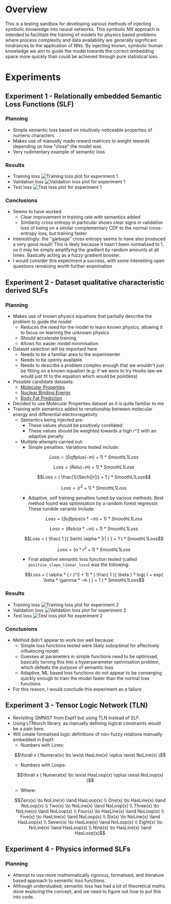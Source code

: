 # Overview

This is a testing sandbox for developing various methods of injecting symbolic knowledge into neural networks. This symbolic NN approach is intended to facilitate the training of models for physics based problems where process complexity and data availability are generally significant hindrances to the application of NNs. By injecting known, symbolic human knowledge we aim to guide the model towards the correct embedding space more quickly than could be achieved through pure statistical loss.

# Experiments

## Experiment 1 - Relationally embedded Semantic Loss Functions (SLF)

### Planning

- Simple semantic loss based on intuitively noticeable properties of numeric characters
- Makes use of manually made reward matrices to weight rewards depending on how "close" the model was
- Very rudimentary example of semantic loss

### Results

- Training loss
![Training loss plot for experiment 1](./results/Experiment1/train_loss.png)
- Validation loss
![Validation loss plot for experiment 1](./results/Experiment1/val_loss.png)
- Test loss
![Test loss plot for experiment 1](./results/Experiment1/test_loss.png)

### Conclusions

- Seems to have worked
    - Clear improvement in training rate with semantics added
    - Similarity cross entropy in particular shows clear signs in validation loss of being on a similar complementary CDF to the normal cross-entropy loss, but training faster
- Interestingly: the "garbage" cross entropy seems to have also produced a very good result! This is likely because it hasn't been normalized to 1, so it may be simply amplifying the gradient by random amounts at all times. Basically acting as a fuzzy gradient booster.
- I would consider this experiment a success, with some interesting open questions remaining worth further examination

## Experiment 2 - Dataset qualitative characteristic derived SLFs

### Planning
- Makes use of known physics equations that partially describe the problem to guide the model
    - Reduces the need for the model to learn known physics, allowing it to focus on learning the unknown physics
    - Should accelerate training
    - Allows for easier model minimisation
- Dataset selection will be important here
    - Needs to be a familiar area to the experimenter
    - Needs to be openly available
    - Needs to describe a problem complex enough that we wouldn't just be fitting on a known equation (e.g: if we were to try Hooks law we would just fit to the equation which would be pointless)
- Possible candidate datasets:
    - [Molecular Properties](https://www.kaggle.com/datasets/burakhmmtgl/predict-molecular-properties)
    - [Nuclear Binding Energy](https://www.kaggle.com/datasets/iitm21f1003401/nuclear-binding-energy)
    - [Body Fat Prediction](https://www.kaggle.com/datasets/fedesoriano/body-fat-prediction-dataset)
- Decided to use Molecular Properties dataset as it is quite familiar to me
- Training with semantics added to renationship between molecular energy and differential electronegativity
    - Semantics being injected are:
        - These values should be positively corellated
        - These values should be weighted towards a high r^2 with an adaptive penalty
    - Multiple attempts carried out:
        - Simple penalties. Variations tested include:
        ```math
        Loss = ( Softplus( -m ) + 1 ) * SmoothL1Loss
        ```
        ```math
        Loss = ( Relu( -m ) + 1 ) * SmoothL1Loss
        ```
        ```math
        Loss = ( \frac{1}{Sech(|r|)} + 1 ) * SmoothL1Loss
        ```
        ```math
        Loss = ( {r}^2 + 1) * SmoothL1Loss
        ```
        - Adaptive, self training penalties tuned by various methods. Best method found was optimisation by a random forest regressor. These tunable variants include:
        ```math
        Loss = ( Softplus( \alpha * -m ) + 1 ) * SmoothL1Loss
        ```
        ```math
        Loss = ( Relu( \alpha * -m ) + 1 ) * SmoothL1Loss
        ```
        ```math
        Loss = ( \frac{ 1 }{ Sech( \alpha * |r| ) } + 1 ) * SmoothL1Loss
        ```
        ```math
        Loss = ( \alpha * { r }^2 + 1) * SmoothL1Loss
        ```
        - Final adaptive semantic loss function tested (called `positive_slope_linear_loss`) was the following:
        ```math
        Loss = ( \alpha * { r }^2 + 1) * ( \frac{ 1 }{ \beta } * log( 1 + exp( \beta * \gamma * -m ) ) + 1 ) * SmoothL1Loss
        ```

### Results

- Training loss
![Training loss plot for experiment 2](./results/Experiment2/train_loss.png)
- Validation loss
![Validation loss plot for experiment 2](./results/Experiment2/val_loss.png)
- Test loss
![Test loss plot for experiment 2](./results/Experiment2/test_loss.png)

### Conclusions

- Method didn't appear to work too well because:
    - Simple loss functions tested were likely suboptimal for effectively influencing model
    - Guesses at parameters in simple functions need to be optimised, basically turning this into a hyperparameter optimisation problem, which defeats the purpose of semantic loss
    - Adaptive, ML based loss functions do not appear to be converging quickly enough to train the model faster than the normal loss functions
- For this reason, I would conclude this experiment as a failure

## Experiment 3 - Tensor Logic Network (TLN)

- Revisiting QMNIST from Expt1 but using TLN instead of SLF.
- Using LTNtorch library, as manually defining logical constraints would be a pain here.
- Will create formalised logic definitions of non-fuzzy relations manually embedded in Expt1:
    - Numbers with Lines:
    ```math
    \forall x ( Numeral(x) \to \exist HasLine(x) \oplus \exist NoLine(x) )
    ```
    - Numbers with Loops:
    ```math
    \forall x ( Numeral(x) \to \exist HasLoop(x) \oplus \exist NoLoop(x) )
    ```
    - Where:
    ```math
    Zero(x) \to NoLine(x) \land HasLoop(x) \\
    One(x) \to HasLine(x) \land NoLoop(x) \\
    Two(x) \to NoLine(x) \land NoLoop(x) \\
    Three(x) \to NoLine(x) \land NoLoop(x) \\
    Four(x) \to HasLine(x) \land NoLoop(x) \\
    Five(x) \to HasLine(x) \land NoLoop(x) \\
    Six(x) \to NoLine(x) \land HasLoop(x) \\
    Seven(x) \to HasLine(x) \land NoLoop(x) \\
    Eight(x) \to NoLine(x) \land HasLoop(x) \\
    Nine(x) \to HasLine(x) \land HasLoop(x)
    ```

## Experiment 4 - Physics informed SLFs

### Planning

- Attempt to use more mathematically rigorous, formalised, and literature based approach to semantic loss functions.
- Although understudied, semantic loss has had a lot of theoretical maths done exploring the concept, and we need to figure out how to put this into code.
